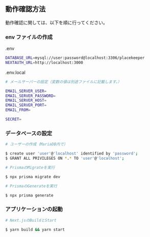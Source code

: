 ## 動作確認方法

動作確認に関しては、以下を順に行ってください。

### env ファイルの作成

.env

```bash
DATABASE_URL=mysql://user:password@localhost:3306/placekeeper
NEXTAUTH_URL=http://localhost:3000
```

.env.local

```bash
# メールサーバーの設定（変数の値は別途ファイルに記載します。）

EMAIL_SERVER_USER=
EMAIL_SERVER_PASSWORD=
EMAIL_SERVER_HOST=
EMAIL_SERVER_PORT=
EMAIL_FROM=

SECRET=
```

### データベースの設定

```bash
# ユーザーの作成（MariaDB内で）

$ create user 'user'@'localhost' identified by 'password';
$ GRANT ALL PRIVILEGES ON *.* TO 'user'@'localhost';

# PrismaのMigrateを実行

$ npx prisma migrate dev

# PrismaのGenerateを実行

$ npx prisma generate
```

### アプリケーションの起動

```bash
# Next.jsのBuildとStart

$ yarn build && yarn start
```
